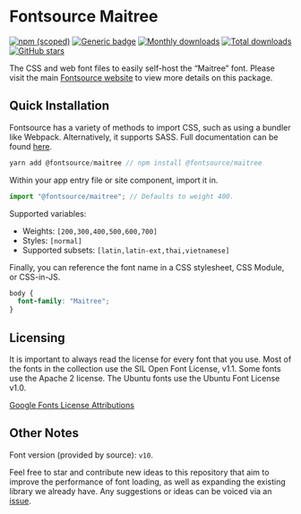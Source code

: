 # Fontsource Maitree

[![npm (scoped)](https://img.shields.io/npm/v/@fontsource/maitree?color=brightgreen)](https://www.npmjs.com/package/@fontsource/maitree) [![Generic badge](https://img.shields.io/badge/fontsource-passing-brightgreen)](https://github.com/fontsource/fontsource) [![Monthly downloads](https://badgen.net/npm/dm/@fontsource/maitree)](https://github.com/fontsource/fontsource) [![Total downloads](https://badgen.net/npm/dt/@fontsource/maitree)](https://github.com/fontsource/fontsource) [![GitHub stars](https://img.shields.io/github/stars/fontsource/fontsource.svg?style=social&label=Star)](https://github.com/fontsource/fontsource/stargazers)

The CSS and web font files to easily self-host the “Maitree” font. Please visit the main [Fontsource website](https://fontsource.org/fonts/maitree) to view more details on this package.

## Quick Installation

Fontsource has a variety of methods to import CSS, such as using a bundler like Webpack. Alternatively, it supports SASS. Full documentation can be found [here](https://fontsource.org/docs/introduction).

```javascript
yarn add @fontsource/maitree // npm install @fontsource/maitree
```

Within your app entry file or site component, import it in.

```javascript
import "@fontsource/maitree"; // Defaults to weight 400.
```

Supported variables:

- Weights: `[200,300,400,500,600,700]`
- Styles: `[normal]`
- Supported subsets: `[latin,latin-ext,thai,vietnamese]`

Finally, you can reference the font name in a CSS stylesheet, CSS Module, or CSS-in-JS.

```css
body {
  font-family: "Maitree";
}
```

## Licensing

It is important to always read the license for every font that you use.
Most of the fonts in the collection use the SIL Open Font License, v1.1. Some fonts use the Apache 2 license. The Ubuntu fonts use the Ubuntu Font License v1.0.

[Google Fonts License Attributions](https://fonts.google.com/attribution)

## Other Notes

Font version (provided by source): `v10`.

Feel free to star and contribute new ideas to this repository that aim to improve the performance of font loading, as well as expanding the existing library we already have. Any suggestions or ideas can be voiced via an [issue](https://github.com/fontsource/fontsource/issues).
